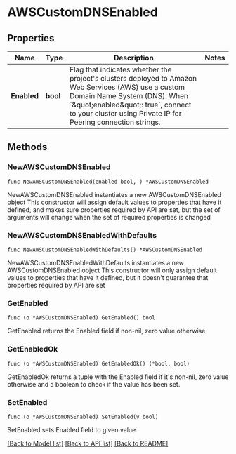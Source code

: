 # AWSCustomDNSEnabled

## Properties

Name | Type | Description | Notes
------------ | ------------- | ------------- | -------------
**Enabled** | **bool** | Flag that indicates whether the project&#39;s clusters deployed to Amazon Web Services (AWS) use a custom Domain Name System (DNS). When &#x60;\&quot;enabled\&quot;: true&#x60;, connect to your cluster using Private IP for Peering connection strings. | 

## Methods

### NewAWSCustomDNSEnabled

`func NewAWSCustomDNSEnabled(enabled bool, ) *AWSCustomDNSEnabled`

NewAWSCustomDNSEnabled instantiates a new AWSCustomDNSEnabled object
This constructor will assign default values to properties that have it defined,
and makes sure properties required by API are set, but the set of arguments
will change when the set of required properties is changed

### NewAWSCustomDNSEnabledWithDefaults

`func NewAWSCustomDNSEnabledWithDefaults() *AWSCustomDNSEnabled`

NewAWSCustomDNSEnabledWithDefaults instantiates a new AWSCustomDNSEnabled object
This constructor will only assign default values to properties that have it defined,
but it doesn't guarantee that properties required by API are set

### GetEnabled

`func (o *AWSCustomDNSEnabled) GetEnabled() bool`

GetEnabled returns the Enabled field if non-nil, zero value otherwise.

### GetEnabledOk

`func (o *AWSCustomDNSEnabled) GetEnabledOk() (*bool, bool)`

GetEnabledOk returns a tuple with the Enabled field if it's non-nil, zero value otherwise
and a boolean to check if the value has been set.

### SetEnabled

`func (o *AWSCustomDNSEnabled) SetEnabled(v bool)`

SetEnabled sets Enabled field to given value.


[[Back to Model list]](../README.md#documentation-for-models) [[Back to API list]](../README.md#documentation-for-api-endpoints) [[Back to README]](../README.md)


